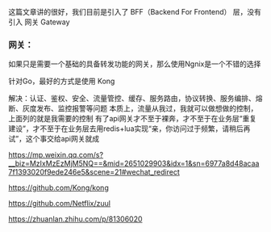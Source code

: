 











这篇文章讲的很好，我们目前是引入了 BFF（Backend For Frontend） 层，没有引入 网关 Gateway 











### 网关：



如果只是需要一个基础的具备转发功能的网关，那么使用Ngnix是一个不错的选择



针对Go，最好的方式是使用 Kong



解决：认证、鉴权、安全、流量管控、缓存、服务路由，协议转换、服务编排、熔断、灰度发布、监控报警等问题
本质上，流量从我过，我就可以做想做的控制，上面列的就是我需要的控制
有了api网关才不至于裸奔，才不至于在业务层“重复建设”，才不至于在业务层去用redis+lua实现“亲，你访问过于频繁，请稍后再试”，这个事交给api网关就成









https://mp.weixin.qq.com/s?__biz=MzIxMzEzMjM5NQ==&mid=2651029903&idx=1&sn=6977a8d48acaa7f1393020f9ede246e5&scene=21#wechat_redirect

https://github.com/Kong/kong

https://github.com/Netflix/zuul

https://zhuanlan.zhihu.com/p/81306020
